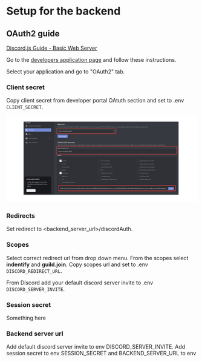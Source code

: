 # Setup for the backend

## OAuth2 guide

[Discord.js Guide - Basic Web Server](https://discordjs.guide/oauth2/#setting-up-a-basic-web-server)

Go to the [developers application page](https://discord.com/developers/applications) and follow these instructions.

Select your application and go to "OAuth2" tab.

### Client secret

Copy client secret from developer portal OAtuth section and set to .env `CLIENT_SECRET`.

![Application button](./images/backend.png)

### Redirects

Set redirect to <backend_server_url>/discordAuth.

### Scopes

Select correct redirect url from drop down menu. From the scopes select **indentify** and **guild.join**.
Copy scopes url and set to .env `DISCORD_REDIRECT_URL`.

From Discord add your default discord server invite to .env `DISCORD_SERVER_INVITE`.

### Session secret

Something here

### Backend server url

Add default discord server invite to env DISCORD_SERVER_INVITE.
Add session secret to env SESSION_SECRET and BACKEND_SERVER_URL to env
